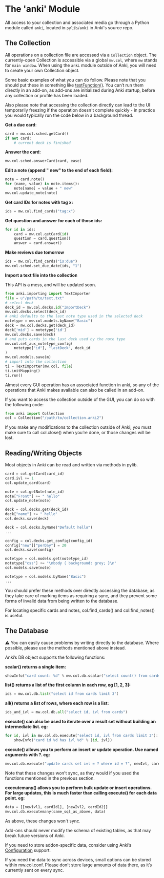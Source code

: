 # The 'anki' Module

All access to your collection and associated media go through a Python
module called `anki`, located in `pylib/anki` in Anki's source repo.

## The Collection

All operations on a collection file are accessed via a `Collection`
object. The currently-open Collection is accessible via a global `mw.col`,
where `mw` stands for `main window`. When using the `anki` module outside
of Anki, you will need to create your own Collection object.

Some basic examples of what you can do follow. Please note that you should put
these in something like [testFunction()](./a-basic-addon.md). You can’t run them
directly in an add-on, as add-ons are initialized during Anki startup, before
any collection or profile has been loaded.

Also please note that accessing the collection directly can lead to the UI
temporarily freezing if the operation doesn't complete quickly - in practice
you would typically run the code below in a background thread.

**Get a due card:**

```python
card = mw.col.sched.getCard()
if not card:
    # current deck is finished
```

**Answer the card:**

```python
mw.col.sched.answerCard(card, ease)
```

**Edit a note (append " new" to the end of each field):**

```python
note = card.note()
for (name, value) in note.items():
    note[name] = value + " new"
mw.col.update_note(note)
```

**Get card IDs for notes with tag x:**

```python
ids = mw.col.find_cards("tag:x")
```

**Get question and answer for each of those ids:**

```python
for id in ids:
    card = mw.col.getCard(id)
    question = card.question()
    answer = card.answer()
```

**Make reviews due tomorrow**

```python
ids = mw.col.find_cards("is:due")
mw.col.sched.set_due_date(ids, "1")
```

**Import a text file into the collection**

This API is a mess, and will be updated soon.

```python
from anki.importing import TextImporter
file = u"/path/to/text.txt"
# select deck
deck_id = mw.col.decks.id("ImportDeck")
mw.col.decks.select(deck_id)
# anki defaults to the last note type used in the selected deck
notetype = mw.col.models.byName("Basic")
deck = mw.col.decks.get(deck_id)
deck['mid'] = notetype['id']
mw.col.decks.save(deck)
# and puts cards in the last deck used by the note type
mw.col.set_aux_notetype_config(
    notetype["id"], "lastDeck", deck_id
)
mw.col.models.save(m)
# import into the collection
ti = TextImporter(mw.col, file)
ti.initMapping()
ti.run()
```

Almost every GUI operation has an associated function in anki, so any of
the operations that Anki makes available can also be called in an
add-on.

If you want to access the collection outside of the GUI, you can do so
with the following code:

```python
from anki import Collection
col = Collection("/path/to/collection.anki2")
```

If you make any modifications to the collection outside of Anki, you
must make sure to call col.close() when you’re done, or those changes
will be lost.

## Reading/Writing Objects

Most objects in Anki can be read and written via methods in pylib.

```python
card = col.getCard(card_id)
card.ivl += 1
col.update_card(card)
```

```python
note = col.getNote(note_id)
note["Front"] += " hello"
col.update_note(note)
```

```python
deck = col.decks.get(deck_id)
deck["name"] += " hello"
col.decks.save(deck)

deck = col.decks.byName("Default hello")
...
```

```python
config = col.decks.get_config(config_id)
config["new"]["perDay"] = 20
col.decks.save(config)
```

```python
notetype = col.models.get(notetype_id)
notetype["css"] += "\nbody { background: grey; }\n"
col.models.save(note)

notetype = col.models.byName("Basic")
...
```

You should prefer these methods over directly accessing the database,
as they take care of marking items as requiring a sync, and they prevent
some forms of invalid data from being written to the database.

For locating specific cards and notes, col.find_cards() and
col.find_notes() is useful.

## The Database

:warning: You can easily cause problems by writing directly to the database.
Where possible, please use the methods mentioned above instead.

Anki’s DB object supports the following functions:

**scalar() returns a single item:**

```python
showInfo("card count: %d" % mw.col.db.scalar("select count() from cards"))
```

**list() returns a list of the first column in each row, eg \[1, 2,
3\]:**

```python
ids = mw.col.db.list("select id from cards limit 3")
```

**all() returns a list of rows, where each row is a list:**

```python
ids_and_ivl = mw.col.db.all("select id, ivl from cards")
```

**execute() can also be used to iterate over a result set without
building an intermediate list. eg:**

```python
for id, ivl in mw.col.db.execute("select id, ivl from cards limit 3"):
    showInfo("card id %d has ivl %d" % (id, ivl))
```

**execute() allows you to perform an insert or update operation. Use
named arguments with ?. eg:**

```python
mw.col.db.execute("update cards set ivl = ? where id = ?", newIvl, cardId)
```

Note that these changes won't sync, as they would if you used the functions
mentioned in the previous section.

**executemany() allows you to perform bulk update or insert operations.
For large updates, this is much faster than calling execute() for each
data point. eg:**

```python
data = [[newIvl1, cardId1], [newIvl2, cardId2]]
mw.col.db.executemany(same_sql_as_above, data)
```

As above, these changes won't sync.

Add-ons should never modify the schema of existing tables, as that may
break future versions of Anki.

If you need to store addon-specific data, consider using Anki’s
[Configuration](addon-config.md#config-json) support.

If you need the data to sync across devices, small options can be stored
within mw.col.conf. Please don’t store large amounts of data there, as
it’s currently sent on every sync.

